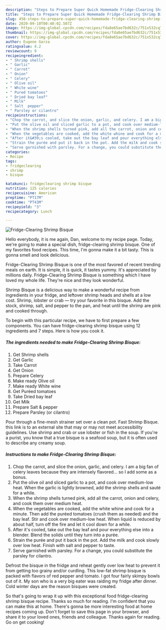 ```yaml
---
description: "Steps to Prepare Super Quick Homemade Fridge-Clearing Shrimp Bisque"
title: "Steps to Prepare Super Quick Homemade Fridge-Clearing Shrimp Bisque"
slug: 458-steps-to-prepare-super-quick-homemade-fridge-clearing-shrimp-bisque
date: 2020-09-10T00:40:02.507Z
image: https://img-global.cpcdn.com/recipes/fda8e65ae7bd632c/751x532cq70/fridge-clearing-shrimp-bisque-recipe-main-photo.jpg
thumbnail: https://img-global.cpcdn.com/recipes/fda8e65ae7bd632c/751x532cq70/fridge-clearing-shrimp-bisque-recipe-main-photo.jpg
cover: https://img-global.cpcdn.com/recipes/fda8e65ae7bd632c/751x532cq70/fridge-clearing-shrimp-bisque-recipe-main-photo.jpg
author: Eugene Garza
ratingvalue: 4.2
reviewcount: 9
recipeingredient:
- " Shrimp shells"
- " Garlic"
- " Carrot"
- " Onion"
- " Celery"
- " Olive oil"
- " White wine"
- " Pured tomatoes"
- " Dried bay leaf"
- " Milk"
- " Salt  pepper"
- " Parsley or cilantro"
recipeinstructions:
- "Chop the carrot, and slice the onion, garlic, and celery. I am a big fan of celery leaves because they are intensely flavored... so I add some as a bonus."
- "Put the olive oil and sliced garlic to a pot, and cook over medium-low heat. When the garlic is lightly browned, add the shrimp shells and sauté for a while."
- "When the shrimp shells turned pink, add all the carrot, onion and celery, and cook them over medium heat."
- "When the vegetables are cooked, add the white whine and cook for a minute. Then add the puréed tomatoes (crush them as needed) and the bay leaf. Stir and cook over medium-low heat. When liquid is reduced by about half, turn off the fire and let it cool down for a while."
- "After it&#39;s cooled, take out the bay leaf and pour everything else into a blender. Blend the solids until they turn into a purée."
- "Strain the purée and put it back in the pot. Add the milk and cook slowly over low heat. Finish with salt and pepper to taste."
- "Serve garnished with parsley. For a change, you could substitute the parsley for cilantro."
categories:
- Recipe
tags:
- fridgeclearing
- shrimp
- bisque

katakunci: fridgeclearing shrimp bisque 
nutrition: 125 calories
recipecuisine: American
preptime: "PT17M"
cooktime: "PT43M"
recipeyield: "3"
recipecategory: Lunch

---
```



![Fridge-Clearing Shrimp Bisque](https://img-global.cpcdn.com/recipes/fda8e65ae7bd632c/751x532cq70/fridge-clearing-shrimp-bisque-recipe-main-photo.jpg)

Hello everybody, it is me again, Dan, welcome to my recipe page. Today, we're going to make a special dish, fridge-clearing shrimp bisque. One of my favorites food recipes. This time, I'm gonna make it a bit tasty. This is gonna smell and look delicious.

Fridge-Clearing Shrimp Bisque is one of the most favored of recent trending meals on earth. It is simple, it is quick, it tastes yummy. It's appreciated by millions daily. Fridge-Clearing Shrimp Bisque is something which I have loved my whole life. They're nice and they look wonderful.

Shrimp Bisque is a delicious way to make a wonderful recipe from ingredients in your fridge, and leftover shrimp heads and shells at a low cost. Shrimp, lobster or crab — try your favorite in this bisque. Add the stock, shrimp, salt, and pepper to the pan, and heat until the shrimp are pink and cooked through.


To begin with this particular recipe, we have to first prepare a few components. You can have fridge-clearing shrimp bisque using 12 ingredients and 7 steps. Here is how you cook it.

<!--inarticleads1-->

##### The ingredients needed to make Fridge-Clearing Shrimp Bisque:

1. Get  Shrimp shells
1. Get  Garlic
1. Take  Carrot
1. Get  Onion
1. Prepare  Celery
1. Make ready  Olive oil
1. Make ready  White wine
1. Get  Puréed tomatoes
1. Take  Dried bay leaf
1. Get  Milk
1. Prepare  Salt &amp; pepper
1. Prepare  Parsley (or cilantro)


Pour through a fine-mesh strainer set over a clean pot. Fast Shrimp Bisque. this link is to an external site that may or may not meet accessibility guidelines. Use shrimp and crab or use lobster or fish in the soup. If you&#39;re a purist, you know that a true bisque is a seafood soup, but it is often used to describe any creamy soup. 

<!--inarticleads2-->

##### Instructions to make Fridge-Clearing Shrimp Bisque:

1. Chop the carrot, and slice the onion, garlic, and celery. I am a big fan of celery leaves because they are intensely flavored... so I add some as a bonus.
1. Put the olive oil and sliced garlic to a pot, and cook over medium-low heat. When the garlic is lightly browned, add the shrimp shells and sauté for a while.
1. When the shrimp shells turned pink, add all the carrot, onion and celery, and cook them over medium heat.
1. When the vegetables are cooked, add the white whine and cook for a minute. Then add the puréed tomatoes (crush them as needed) and the bay leaf. Stir and cook over medium-low heat. When liquid is reduced by about half, turn off the fire and let it cool down for a while.
1. After it&#39;s cooled, take out the bay leaf and pour everything else into a blender. Blend the solids until they turn into a purée.
1. Strain the purée and put it back in the pot. Add the milk and cook slowly over low heat. Finish with salt and pepper to taste.
1. Serve garnished with parsley. For a change, you could substitute the parsley for cilantro.


Defrost the bisque in the fridge and reheat gently over low heat to prevent it from getting too grainy and/or curdling. This low-fat shrimp bisque is packed with flavors of red pepper and tomato. I got four fairly skimpy bowls out of it. My son who is a very big eater was raiding my fridge after dinner. Cold winter days are the reason bisques were created. 

So that's going to wrap it up with this exceptional food fridge-clearing shrimp bisque recipe. Thanks so much for reading. I'm confident that you can make this at home. There's gonna be more interesting food at home recipes coming up. Don't forget to save this page in your browser, and share it to your loved ones, friends and colleague. Thanks again for reading. Go on get cooking!
